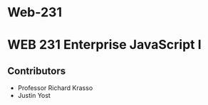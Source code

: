 # Web-231
# WEB 231 Enterprise JavaScript I
## Contributors
<ul>
  <li>Professor Richard Krasso</li>
  <li>Justin Yost</li>
</ul>
